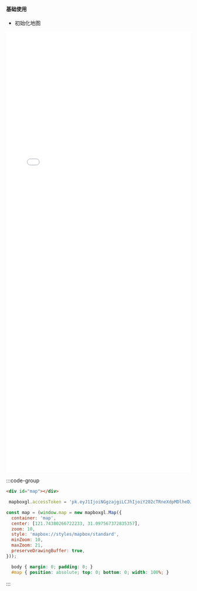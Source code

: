 #### 基础使用


- 初始化地图

<div style="width: 100%; height: 30vh">
    <iframe frameborder="no" style='width: 100%' height='100%' src="/map/kuang-jia-ji-ben.html"></iframe>
</div>


:::code-group
```html
<div id="map"></div>
```

```js
 mapboxgl.accessToken = 'pk.eyJ1IjoiNGgzajgiLCJhIjoiY202cTRneXdpMDlheDJpb21rdGs2M3V6cSJ9.Ifg4pD0p8LxYmxmxwoTBNA';

const map = (window.map = new mapboxgl.Map({
  container: 'map',
  center: [121.74380266722233, 31.097567372835357],
  zoom: 10,
  style: 'mapbox://styles/mapbox/standard',
  minZoom: 10,
  maxZoom: 21,
  preserveDrawingBuffer: true,
}));
```
```css
  body { margin: 0; padding: 0; }
  #map { position: absolute; top: 0; bottom: 0; width: 100%; }

```
:::
